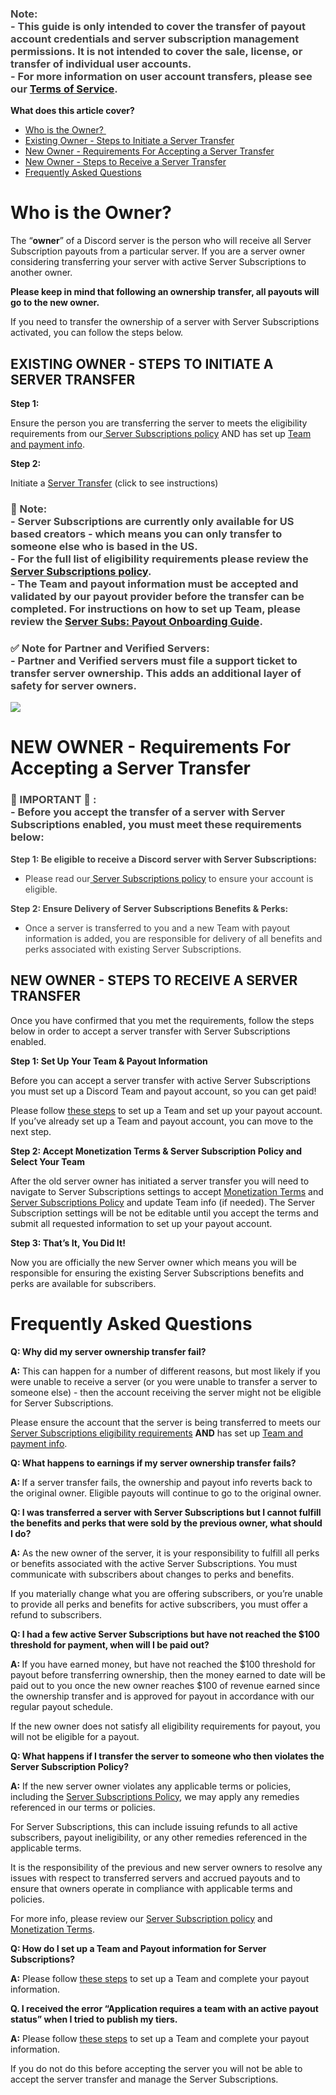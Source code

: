 <h3>
    <strong><span style="color: #434343;" data-darkreader-inline-color="">Note</span></strong><span style="color: #434343;" data-darkreader-inline-color="">: </span><span style="color: #434343;" data-darkreader-inline-color=""><br></span><span style="color: #434343;" data-darkreader-inline-color="">- This guide is only intended to cover the transfer of payout account credentials and server subscription management permissions. It is not intended to cover the sale, license, or transfer of individual user accounts. </span><span style="color: #434343;" data-darkreader-inline-color=""><br></span><span style="color: #434343;" data-darkreader-inline-color="">- For more information on user account transfers, please see our </span><a href="https://discord.com/terms" target="_blank" rel="noopener noreferrer">Terms of Service</a><span style="color: #434343;" data-darkreader-inline-color="">.</span>
</h3>
<p><span class="wysiwyg-font-size-large"><strong>What does this article cover?</strong></span></p>
<ul>
    <li><a href="#h_01GT25H3VJKZPFT8JKJSKWN06M" target="_self">Who is the Owner? </a></li>
    <li><a href="#h_01GT25HAAS6VFD369A1JVNKSVQ" target="_self">Existing Owner - Steps to Initiate a Server Transfer</a></li>
    <li><a href="#h_01GT25HFF3NQHGE3P0NX2KK0TN" target="_self">New Owner - Requirements For Accepting a Server Transfer</a></li>
    <li><a href="#h_01GT25HFF3NQHGE3P0NX2KK0TN" target="_self">New Owner - Steps to Receive a Server Transfer</a></li>
    <li><a href="#h_01GT25HNCNPHRBNS2SEC4B0C1M" target="_self">Frequently Asked Questions</a></li>
</ul>
<h1 id="h_01GT25H3VJKZPFT8JKJSKWN06M"><strong>Who is the Owner? </strong></h1>
<p>The “<strong>owner</strong>” of a Discord server is the person who will receive all Server Subscription payouts from a particular server. If you are a server owner considering transferring your server with active Server Subscriptions to another owner. </p>
<p><strong>Please keep in mind that following an ownership transfer, all payouts will go to the new owner.</strong></p>
<p>If you need to transfer the ownership of a server with Server Subscriptions activated, you can follow the steps below.</p>
<h2 id="h_01GT25HAAS6VFD369A1JVNKSVQ"><strong>EXISTING OWNER - STEPS TO INITIATE A SERVER TRANSFER</strong></h2>
<p><span class="wysiwyg-font-size-large"><strong>Step 1:</strong> </span></p>
<p>Ensure the person you are transferring the server to meets the eligibility requirements from our<a href="https://support.discord.com/hc/en-us/articles/10575066024983-Discord-Server-Subscription-Policy" target="_blank" rel="noopener noreferrer"> Server Subscriptions policy</a> AND has set up <a href="https://discord.com/creators/server-subs-payout-onboarding-guide" target="_blank" rel="noopener">Team and payment info</a>.</p>
<p><span class="wysiwyg-font-size-large"><strong>Step 2:</strong> </span></p>
<p>Initiate a <a href="https://support.discord.com/hc/en-us/articles/216273938-How-do-I-transfer-server-ownership-" target="_blank" rel="noopener noreferrer">Server Transfer</a> (click to see instructions)</p>
<h3>
    <strong><span style="color: #434343;" data-darkreader-inline-color="">🚨 Note: </span></strong><strong><span style="color: #434343;" data-darkreader-inline-color=""><br></span></strong><span style="color: #434343;" data-darkreader-inline-color="">- Server Subscriptions are currently only available for US based creators - which means you can only transfer to someone else who is based in the US. </span><span style="color: #434343;" data-darkreader-inline-color=""><br></span><span style="color: #434343;" data-darkreader-inline-color="">- For the full list of eligibility requirements please review the</span><a href="https://support.discord.com/hc/en-us/articles/10575066024983-Discord-Server-Subscription-Policy" target="_blank" rel="noopener noreferrer"> Server Subscriptions policy</a><span style="color: #434343;" data-darkreader-inline-color="">.</span><span style="color: #434343;" data-darkreader-inline-color=""><br></span><span style="color: #434343;" data-darkreader-inline-color="">- The Team and payout information must be accepted and validated by our payout provider before the transfer can be completed. For instructions on how to set up Team, please review the <a href="https://discord.com/creators/server-subs-payout-onboarding-guide" target="_blank" rel="noopener noreferrer">Server Subs: Payout Onboarding Guide</a>. </span>
</h3>
<h3>
    <strong><span style="color: #434343;" data-darkreader-inline-color="">✅ Note for Partner and Verified Servers: </span></strong><strong><span style="color: #434343;" data-darkreader-inline-color=""><br></span></strong><span style="color: #434343;" data-darkreader-inline-color="">- Partner and Verified servers must file a support ticket to transfer server ownership. This adds an additional layer of safety for server owners.</span>
</h3>
<p class="wysiwyg-text-align-center"><img src="https://lh4.googleusercontent.com/V_EDRxh6naNshtCT-fKEngk_jcJx2_Q-hHmbMeHm3zl6kL1QKTUssO1EaWIBD0vb3qpBgGeybDym7_yOn9O6mrYX6qAFCx3auY2CrUrjjzabUDAe1phMLeNY9O6KEpSxFrRYxzd5MmWrRtyJMVbVEmk"></p>
<h1 id="h_01GT25HFF3NQHGE3P0NX2KK0TN"><strong>NEW OWNER - Requirements For Accepting a Server Transfer</strong></h1>
<h3>
    <strong><span style="color: #434343;" data-darkreader-inline-color="">🚨 IMPORTANT </span></strong><strong><span style="color: #434343;" data-darkreader-inline-color="">🚨 </span></strong><strong><span style="color: #434343;" data-darkreader-inline-color="">: <br></span></strong><span style="color: #434343;" data-darkreader-inline-color="">- Before you accept the transfer of a server with Server Subscriptions enabled, you must meet these requirements below:</span>
</h3>
<p><strong><span style="color: #434343;" data-darkreader-inline-color=""><span class="wysiwyg-font-size-large">Step 1: Be eligible to receive a Discord server with Server Subscriptions:</span> </span></strong></p>
<ul>
    <li>
        <span style="color: #434343;" data-darkreader-inline-color="">Please read our</span><a href="https://support.discord.com/hc/en-us/articles/10575066024983-Discord-Server-Subscription-Policy" target="_blank" rel="noopener noreferrer"> Server Subscriptions policy</a><span style="color: #434343;" data-darkreader-inline-color=""> to ensure your account is eligible.</span>
    </li>
</ul>
<p><strong><span style="color: #434343;" data-darkreader-inline-color=""><span class="wysiwyg-font-size-large">Step 2: Ensure Delivery of Server Subscriptions Benefits &amp; Perks:</span> </span></strong></p>
<ul>
    <li><span style="color: #434343;" data-darkreader-inline-color="">Once a server is transferred to you and a new Team with payout information is added, you are responsible for delivery of all benefits and perks associated with existing Server Subscriptions.</span></li>
</ul>
<h2 id="h_01GT25HFF3NQHGE3P0NX2KK0TN"><strong>NEW OWNER - STEPS TO RECEIVE A SERVER TRANSFER</strong></h2>
<p>Once you have confirmed that you met the requirements, follow the steps below in order to accept a server transfer with Server Subscriptions enabled.</p>
<p><span class="wysiwyg-font-size-large"><strong>Step 1: Set Up Your Team &amp; Payout Information</strong> </span></p>
<p>Before you can accept a server transfer with active Server Subscriptions you must set up a Discord Team and payout account, so you can get paid!</p>
<p>Please follow <a href="https://discord.com/creators/server-subs-payout-onboarding-guide" target="_blank" rel="noopener noreferrer">these steps</a> to set up a Team and set up your payout account. If you’ve already set up a Team and payout account, you can move to the next step.</p>
<p><span class="wysiwyg-font-size-large"><strong>Step 2: Accept Monetization Terms &amp; Server Subscription Policy and Select Your Team</strong> </span></p>
<p>After the old server owner has initiated a server transfer you will need to navigate to Server Subscriptions settings to accept <a href="https://support.discord.com/hc/en-us/articles/5330075836311-Creator-Pilot-Terms" target="_blank" rel="noopener noreferrer">Monetization Terms</a> and <a href="https://support.discord.com/hc/en-us/articles/10575066024983" target="_blank" rel="noopener noreferrer">Server Subscriptions Policy</a> and update Team info (if needed). The Server Subscription settings will be not be editable until you accept the terms and submit all requested information to set up your payout account.</p>
<p><span class="wysiwyg-font-size-large"><strong>Step 3: That’s It, You Did It!</strong> </span></p>
<p>Now you are officially the new Server owner which means you will be responsible for ensuring the existing Server Subscriptions benefits and perks are available for subscribers.</p>
<h1 id="h_01GT25HNCNPHRBNS2SEC4B0C1M"><strong>Frequently Asked Questions</strong></h1>
<p><span class="wysiwyg-color-blue90 wysiwyg-font-size-large"><strong>Q: Why did my server ownership transfer fail? </strong></span></p>
<p><strong>A:</strong> This can happen for a number of different reasons, but most likely if you were unable to receive a server (or you were unable to transfer a server to someone else) - then the account receiving the server might not be eligible for Server Subscriptions. </p>
<p>Please ensure the account that the server is being transferred to meets our <a href="https://support.discord.com/hc/en-us/articles/10575066024983-Discord-Server-Subscription-Policy" target="_blank" rel="noopener noreferrer">Server Subscriptions eligibility requirements</a> <strong>AND</strong> has set up <a href="https://discord.com/creators/server-subs-payout-onboarding-guide" target="_blank" rel="noopener noreferrer">Team and payment info</a>.</p>
<p><span class="wysiwyg-color-blue90 wysiwyg-font-size-large"><strong>Q: What happens to earnings if my server ownership transfer fails?</strong> </span></p>
<p><strong>A: </strong>If a server transfer fails, the ownership and payout info reverts back to the original owner. Eligible payouts will continue to go to the original owner.</p>
<p><span class="wysiwyg-font-size-large wysiwyg-color-blue90"><strong>Q: I was transferred a server with Server Subscriptions but I cannot fulfill the benefits and perks that were sold by the previous owner, what should I do? </strong></span></p>
<p><strong>A:</strong> As the new owner of the server, it is your responsibility to fulfill all perks or benefits associated with the active Server Subscriptions. You must communicate with subscribers about changes to perks and benefits. </p>
<p>If you materially change what you are offering subscribers, or you’re unable to provide all perks and benefits for active subscribers, you must offer a refund to subscribers.</p>
<p><span class="wysiwyg-font-size-large wysiwyg-color-blue90"><strong>Q: I had a few active Server Subscriptions but have not reached the $100 threshold for payment, when will I be paid out?</strong> </span></p>
<p><strong>A: </strong>If you have earned money, but have not reached the $100 threshold for payout before transferring ownership, then the money earned to date will be paid out to you once the new owner reaches $100 of revenue earned since the ownership transfer and is approved for payout in accordance with our regular payout schedule. </p>
<p>If the new owner does not satisfy all eligibility requirements for payout, you will not be eligible for a payout.</p>
<p><span class="wysiwyg-font-size-large wysiwyg-color-blue90"><strong>Q: What happens if I transfer the server to someone who then violates the Server Subscription Policy?</strong> </span></p>
<p><strong>A:</strong> If the new server owner violates any applicable terms or policies, including the <a href="https://support.discord.com/hc/en-us/articles/10575066024983" target="_blank" rel="noopener noreferrer">Server Subscriptions Policy</a>, we may apply any remedies referenced in our terms or policies. </p>
<p>For Server Subscriptions, this can include issuing refunds to all active subscribers, payout ineligibility, or any other remedies referenced in the applicable terms. </p>
<p>It is the responsibility of the previous and new server owners to resolve any issues with respect to transferred servers and accrued payouts and to ensure that owners operate in compliance with applicable terms and policies.</p>
<p>For more info, please review our <a href="https://support.discord.com/hc/en-us/articles/10575066024983-Discord-Server-Subscription-Policy" target="_blank" rel="noopener noreferrer">Server Subscription policy</a> and <a href="https://support.discord.com/hc/en-us/articles/5330075836311-Creator-Pilot-Terms" target="_blank" rel="noopener noreferrer">Monetization Terms</a>.</p>
<p><span class="wysiwyg-color-blue90 wysiwyg-font-size-large"><strong>Q: How do I set up a Team and Payout information for Server Subscriptions?</strong></span></p>
<p><strong>A:</strong> Please follow <a href="https://discord.com/creators/server-subs-payout-onboarding-guide" target="_blank" rel="noopener noreferrer">these steps</a> to set up a Team and complete your payout information.</p>
<p><span class="wysiwyg-color-blue90 wysiwyg-font-size-large"><strong>Q. I received the error “Application requires a team with an active payout status” when I tried to publish my tiers.</strong></span></p>
<p><strong>A:</strong> Please follow <a href="https://discord.com/creators/server-subs-payout-onboarding-guide" target="_blank" rel="noopener noreferrer">these steps</a> to set up a Team and complete your payout information. </p>
<p>If you do not do this before accepting the server you will not be able to accept the server transfer and manage the Server Subscriptions.</p>
<p><br><br></p>